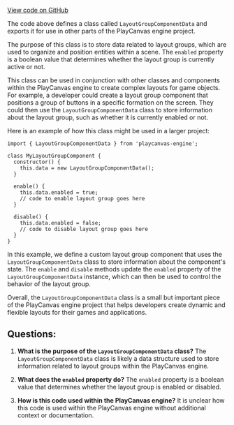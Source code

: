 [View code on GitHub](https://github.com/playcanvas/engine/src/framework/components/layout-group/data.js)

The code above defines a class called `LayoutGroupComponentData` and exports it for use in other parts of the PlayCanvas engine project. 

The purpose of this class is to store data related to layout groups, which are used to organize and position entities within a scene. The `enabled` property is a boolean value that determines whether the layout group is currently active or not. 

This class can be used in conjunction with other classes and components within the PlayCanvas engine to create complex layouts for game objects. For example, a developer could create a layout group component that positions a group of buttons in a specific formation on the screen. They could then use the `LayoutGroupComponentData` class to store information about the layout group, such as whether it is currently enabled or not. 

Here is an example of how this class might be used in a larger project:

```
import { LayoutGroupComponentData } from 'playcanvas-engine';

class MyLayoutGroupComponent {
  constructor() {
    this.data = new LayoutGroupComponentData();
  }

  enable() {
    this.data.enabled = true;
    // code to enable layout group goes here
  }

  disable() {
    this.data.enabled = false;
    // code to disable layout group goes here
  }
}
```

In this example, we define a custom layout group component that uses the `LayoutGroupComponentData` class to store information about the component's state. The `enable` and `disable` methods update the `enabled` property of the `LayoutGroupComponentData` instance, which can then be used to control the behavior of the layout group. 

Overall, the `LayoutGroupComponentData` class is a small but important piece of the PlayCanvas engine project that helps developers create dynamic and flexible layouts for their games and applications.
## Questions: 
 1. **What is the purpose of the `LayoutGroupComponentData` class?** 
    The `LayoutGroupComponentData` class is likely a data structure used to store information related to layout groups within the PlayCanvas engine.

2. **What does the `enabled` property do?** 
    The `enabled` property is a boolean value that determines whether the layout group is enabled or disabled.

3. **How is this code used within the PlayCanvas engine?** 
    It is unclear how this code is used within the PlayCanvas engine without additional context or documentation.